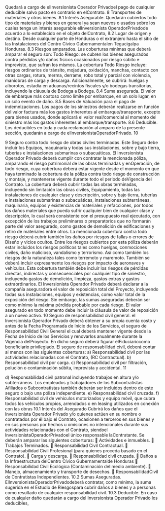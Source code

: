 Quedará a cargo de elInversionista Operador Privadoel pago de cualquier deducible salvo pacto en
contrario en elContrato.
8 Transportes de materiales y otros bienes.
8.1 Interés Asegurable.
Quedarán cubiertos todo tipo de materiales y bienes en general ya sean nuevos o usados sobre los
cuales tenga un interés asegurable elInversionista OperadorPrivadode acuerdo a lo establecido en
el objeto delContrato,
8.2 Lugar de origen y destino.
Desde cualquier parte de Honduras o el extranjero hasta el sitio de las Instalaciones del Centro
Cívico Gubernamentalen Tegucigalpa Honduras.
8.3 Riesgos amparados.
Las coberturas mínimas que deberá amparar el seguro son:
Todo Riesgo: se cubren los bienes asegurados contra pérdidas y/o daños físicos ocasionados por
riesgo súbito e imprevisto, que sufran los mismos.
La cobertura Todo Riesgo incluye: riesgos ordinarios de tránsito, mojadura, oxidación, manchas,
contacto con otras cargas, rotura, merma, derrame, robo total y parcial con violencia, maniobras de
carga y descarga.
Adicionalmente, se cubrirá: huelgas y alborotos, estadía en aduanas/recintos fiscales y/o bodegas
transitorias, incluyendo la cláusula de Bodega a Bodega.
8.4 Suma asegurada.
El valor de embarque más costoso como límite por embarque, en un solo lugar, en un solo evento de
daño.
8.5 Bases de Valuación para el pago de indemnizaciones.
Los pagos de los siniestros deberán realizarse en función del valor factura más los gastos inherentes
al embarque/transporte, excepto para bienes usados, donde aplicará el valor real/comercial al
momento del siniestro más los gastos inherentes al embarque/transporte.
8.6 Deducible.
Los deducibles en toda y cada reclamación al amparo de la presente sección, quedarán a cargo de
elInversionistaOperadorPrivado.
10

9 Seguro contra todo riesgo de obras civiles terminadas.
Este Seguro debe incluir los Equipos, maquinaria y todas sus instalaciones, sobre y bajo tierra,
tuberías e instalaciones submarinas o subacuáticas. El Inversionista Operador Privado deberá
cumplir con contratar la mencionada póliza, amparando el riesgo patrimonial de las obras terminadas
y enOperación, de todo riesgo, cuya cobertura deberá estar vigente desde el momento en que haya
terminado la cobertura de la póliza contra todo riesgo de construcción y montaje, y mantenerse
vigente durante todo el periodo deVigencia del Contrato.
La cobertura deberá cubrir todas las obras terminadas, incluyendo sin limitación las obras civiles,
Equipamiento, todas las instalaciones de cualquier clase y descripción, sobre y bajo tierra, tuberías e
instalaciones submarinas o subacuáticas, instalaciones subterráneas, maquinaria, equipos y
existencias de materiales y refacciones, por todos los daños materiales que pueda sufrir cualquier
bien de cualquier clase y descripción, lo cual será consistente con el presupuesto real ejecutado, con
excepción de los trabajos preliminares o preparatorios que no formarán parte del valor asegurado,
como gastos de demolición de edificaciones y retiro de materiales entre otros.
La mencionada cobertura contra todo riesgo deberá cubrir también los daños por riesgos de fallas o
errores de Diseño y vicios ocultos.
Entre los riesgos cubiertos por esta póliza deberán estar incluidos los riesgos políticos tales como
huelgas, conmociones civiles, daño malicioso, vandalismo y terrorismo. Así como también los
riesgos de la naturaleza tales como terremoto y maremoto. También se deberá incluir expresamente
los riesgos por impacto de aeronaves y vehículos.
Esta cobertura también debe incluir los riesgos de pérdidas directas, indirectas y consecuenciales
por cualquier tipo de siniestro, incluyendo gastos de demolición, limpieza, gastos extras y gastos
extraordinarios.
El Inversionista Operador Privado deberá declarar a la compañía aseguradora el valor de reposición
total del Proyecto, incluyendo todas sus instalaciones, equipos y existencias, como valor total de la
exposición del riesgo. Sin embargo, las sumas aseguradas deberán ser como mínimo la máxima
pérdida probable por cada riesgo.
El valor asegurado en todo momento debe incluir la cláusula de valor de reposición a un nuevo
activo.
10 Seguro de responsabilidad civil general.
el Inversionista Operador Privado deberá obtener a su propia cuenta costo y antes de la Fecha
Programada de Inicio de los Servicios, el seguro de Responsabilidad Civil General el cual deberá
mantener vigente desde la Fecha de Inicio de los Servicios y renovarlos anualmente durante la
Vigencia delProyecto.
En dicho seguro deberá figurar elFiduciariocomo beneficiario privilegiado.
El seguro de responsabilidad civil, deberá contar al menos con las siguientes coberturas:
a) Responsabilidad civil por las actividades relacionadas con el Contrato, (RC Contractual).
b) Responsabilidad civil por carga.
c) Responsabilidad civil por filtración, polución o contaminación súbita, imprevista y accidental.
11

d) Responsabilidad civil patronal incluyendo trabajos en altura y/o subterráneos. Los
empleados y trabajadores de los Subcontratistas Afiliados o Subcontratistas también
deberán ser incluidos dentro de este seguro o bajo una póliza independiente.
e) Responsabilidad civil cruzada.
f) Responsabilidad civil de vehículos motorizados y equipo móvil, que cubra todos los
vehículos propios, arrendados o en leasing utilizados en conexión con las obras
10.1 Interés del Asegurado
Cubrirá los daños que el Inversionista Operador Privado y/o quienes actúen en su nombre o
contratados por él bajo el Contrato, ocasionen a terceros en sus bienes y en sus personas por
hechos u omisiones no intencionales durante sus actividades relacionadas con el Contrato, siendoel
InversionistaOperadorPrivadoel único responsable laContratante.
Se deberán amparar las siguientes coberturas:
 Actividades e inmuebles.
 Trabajos Terminados.
 Responsabilidad Civil Contractual.
 Responsabilidad Civil Profesional (para quienes proceda basado en el
Contrato).
 Carga y descarga.
 Responsabilidad civil cruzada.
 Daños a la Infraestructura delCentro Cívico Gubernamentalde Honduras
 Responsabilidad Civil Ecológica (Contaminación del medio ambiente).
 Manejo, almacenamiento y transporte de desechos.
 ResponsabilidadCivil de Contratistas Independientes.
10.2 Sumas Aseguradas.
ElInversionistaOperadorPrivadodeberá contratar, como mínimo, la suma sugerida en el Estudio de
Riesgospara cubrir daños a bienes y a personas como resultado de cualquier responsabilidad civil.
10.3 Deducible.
En caso de cualquier daño quedarán a cargo del Inversionista Operador Privado los deducibles,
